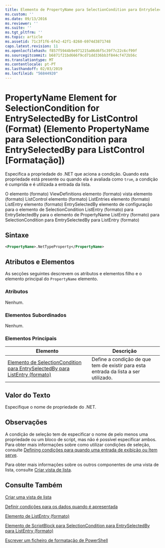 ```yaml
---
title: Elemento de PropertyName para SelectionCondition para EntrySelectedBy para ListControl (formato) | Documentos da Microsoft
ms.custom: ''
ms.date: 09/13/2016
ms.reviewer: ''
ms.suite: ''
ms.tgt_pltfrm: ''
ms.topic: article
ms.assetid: 71c3f1f6-6fe2-42f1-8260-6974d3871748
caps.latest.revision: 11
ms.openlocfilehash: f857f5944b9e971215a06d6f5c39f7c22c6cf99f
ms.sourcegitcommit: b6871f21bd666f9cd71dd336bb3f844cf472b56c
ms.translationtype: MT
ms.contentlocale: pt-PT
ms.lasthandoff: 02/03/2019
ms.locfileid: "56844920"
---
```

# <a name="propertyname-element-for-selectioncondition-for-entryselectedby-for-listcontrol-format"></a>PropertyName Element for SelectionCondition for EntrySelectedBy for ListControl (Format) (Elemento PropertyName para SelectionCondition para EntrySelectedBy para ListControl [Formatação])

Especifica a propriedade do .NET que aciona a condição. Quando esta propriedade está presente ou quando ela é avaliada como `true`, a condição é cumprida e é utilizada a entrada da lista.

O elemento (formato) ViewDefinitions elemento (formato) vista elemento (formato) ListControl elemento (formato) ListEntries elemento (formato) ListEntry elemento (formato) EntrySelectedBy elemento de configuração para o elemento de SelectionCondition ListEntry (formato) para EntrySelectedBy para o elemento de PropertyName ListEntry (formato) para SelectionCondition para EmtrySelectedBy para ListEntry (formato)

## <a name="syntax"></a>Sintaxe

```xml
<PropertyName>.NetTypeProperty</PropertyName>
```

## <a name="attributes-and-elements"></a>Atributos e Elementos

As secções seguintes descrevem os atributos e elementos filho e o elemento principal do `PropertyName` elemento.

### <a name="attributes"></a>Atributos

Nenhum.

### <a name="child-elements"></a>Elementos Subordinados

Nenhum.

### <a name="parent-elements"></a>Elementos Principais

|Elemento|Descrição|
|-------------|-----------------|
|[Elemento de SelectionCondition para EntrySelectedBy para ListEntry (formato)](./selectioncondition-element-for-entryselectedby-for-listcontrol-format.md)|Define a condição de que tem de existir para esta entrada da lista a ser utilizado.|

## <a name="text-value"></a>Valor do Texto

Especifique o nome de propriedade do .NET.

## <a name="remarks"></a>Observações

A condição de seleção tem de especificar o nome de pelo menos uma propriedade ou um bloco de script, mas não é possível especificar ambos. Para obter mais informações sobre como utilizar condições de seleção, consulte [Defining condições para quando uma entrada de exibição ou Item serve](./defining-conditions-for-displaying-data.md).

Para obter mais informações sobre os outros componentes de uma vista de lista, consulte [Criar vista de lista](./creating-a-list-view.md).

## <a name="see-also"></a>Consulte Também

[Criar uma vista de lista](./creating-a-list-view.md)

[Definir condições para os dados quando é apresentada](./defining-conditions-for-displaying-data.md)

[Elemento de ListEntry (formato)](./listentry-element-for-listcontrol-format.md)

[Elemento de ScriptBlock para SelectionCondition para EntrySelectedBy para ListEntry (formato)](./scriptblock-element-for-selectioncondition-for-entryselectedby-for-listcontrol-format.md)

[Escrever um ficheiro de formatação de PowerShell](./writing-a-powershell-formatting-file.md)
